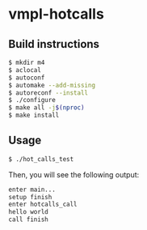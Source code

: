 # vmpl-hotcalls

## Build instructions
```bash
$ mkdir m4
$ aclocal
$ autoconf
$ automake --add-missing
$ autoreconf --install
$ ./configure
$ make all -j$(nproc)
$ make install
```

## Usage
```bash
$ ./hot_calls_test
```
Then, you will see the following output:
```bash
enter main...
setup finish 
enter hotcalls_call
hello world
call finish 
```